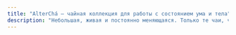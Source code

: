 ```yaml
---
title: "AlterChá — чайная коллекция для работы с состоянием ума и тела"
description: "Небольшая, живая и постоянно меняющаяся. Только те чаи, что по-настоящему радуют и делают жизнь лучше."
---
```


